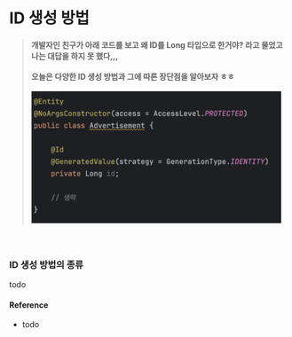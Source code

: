 # ID 생성 방법

> #### 개발자인 친구가 아래 코드를 보고 왜 ID를 Long 타입으로 한거야? 라고 물었고<br>나는 대답을 하지 못 했다,,,<br><br>오늘은 다양한 ID 생성 방법과 그에 따른 장단점을 알아보자 ㅎㅎ <br><br><img src="../image/img_35.png" width="450px" height="auto">

<br>

### ID 생성 방법의 종류

todo

#### Reference
- todo
